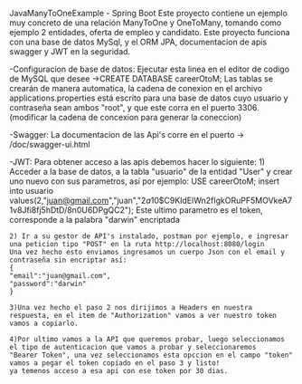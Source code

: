 JavaManyToOneExample - Spring Boot
Este proyecto contiene un ejemplo muy concreto de una relación ManyToOne y OneToMany, tomando como ejemplo 2 entidades, oferta de empleo y candidato.
Este proyecto funciona con una base de datos MySql, y el ORM JPA, documentacion de apis swagger y JWT en la seguridad.

-Configuracion de base de datos:
  Ejecutar esta linea en el editor de codigo de MySQL que desee ->CREATE DATABASE careerOtoM;
  Las tablas se crearán de manera automatica, la cadena de conexion en el archivo applications.properties está
  escrito para una base de datos cuyo usuario y contraseña sean ambos "root", y que este corra en el puerto 3306.
  (modificar la cadena de concexion para generar la coneccion)

-Swagger:
  La documentacion de las Api's corre en el puerto -> /doc/swagger-ui.html

-JWT:
  Para obtener acceso a las apis debemos hacer lo siguiente: 
    1) Acceder a la base de datos, a la tabla "usuario" de la entidad "User" y crear uno nuevo con sus parametros,
    así por ejemplo:
      USE careerOtoM;
      insert into usuario values(2,"juan@gmail.com","juan","$2a$10$C9KIdElWn2fIgkORuPF5MOVkeA71v8Jfi8fj5hDtD/8n0U6DPgQC2");
    Este ultimo parametro es el token, corresponde a la palabra "darwin" encriptada
    
    2) Ir a su gestor de API's instalado, postman por ejemplo, e ingresar una peticion tipo "POST" en la ruta http://localhost:8080/login
    Una vez hecho esto enviamos ingresamos un cuerpo Json con el email y contraseña sin encriptar así:
    {
    "email":"juan@gmail.com",
    "password":"darwin"
    }
    
    3)Una vez hecho el paso 2 nos dirijimos a Headers en nuestra respuesta, en el item de "Authorization" vamos a ver nuestro token
    vamos a copiarlo.
    
    4)Por ultimo vamos a la API que queremos probar, luego seleccionamos el tipo de autenticacion que vamos a probar y seleccionaremos
    "Bearer Token", una vez seleccionamos esta opccion en el campo "token" vamos a pegar el token copiado en el paso 3 y listo!
    ya temenos acceso a esa api con ese token por 30 dias.





    
